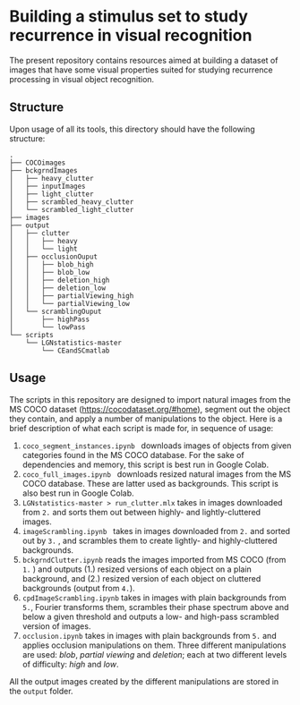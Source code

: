 # Building a stimulus set to study recurrence in visual recognition

The present repository contains resources aimed at building a dataset of images that have some visual properties suited for studying recurrence processing in visual object recognition.

## Structure
Upon usage of all its tools, this directory should have the following structure:
```
.
├── COCOimages
├── bckgrndImages
│   ├── heavy_clutter
│   ├── inputImages
│   ├── light_clutter
│   ├── scrambled_heavy_clutter
│   └── scrambled_light_clutter
├── images
├── output
│   ├── clutter
│   │   ├── heavy
│   │   └── light
│   ├── occlusionOuput
│   │   ├── blob_high
│   │   ├── blob_low
│   │   ├── deletion_high
│   │   ├── deletion_low
│   │   ├── partialViewing_high
│   │   └── partialViewing_low
│   └── scramblingOuput
│       ├── highPass
│       └── lowPass
└── scripts
    └── LGNstatistics-master
        └── CEandSCmatlab
```

## Usage
The scripts in this repository are designed to import natural images from the MS COCO dataset ([https://cocodataset.org/#home)](https://cocodataset.org/#home), segment out the object they contain, and apply a number of manipulations to the object. Here is a brief description of what each script is made for, in sequence of usage:
1. `coco_segment_instances.ipynb ` downloads images of objects from given categories found in the MS COCO database. For the sake of dependencies and memory, this script is best run in Google Colab.
2. `coco_full_images.ipynb ` downloads resized natural images from the MS COCO database. These are latter used as backgrounds. This script is also best run in Google Colab.
3. `LGNstatistics-master > run_clutter.mlx` takes in images downloaded from `2.` and sorts them out between highly- and lightly-cluttered images.
4. `imageScrambling.ipynb ` takes in images downloaded from `2.` and sorted out by `3.` , and scrambles them to create lightly- and highly-cluttered backgrounds.
5. `bckgrndClutter.ipynb` reads the images imported from MS COCO (from `1.` ) and outputs (1.) resized versions of each object on a plain background, and (2.) resized version of each object on cluttered backgrounds (output from `4.`).
6. `cpdImageScrambling.ipynb` takes in images with plain backgrounds from `5.`, Fourier transforms them, scrambles their phase spectrum above and below a given threshold and outputs a low- and high-pass scrambled version of images.
7. `occlusion.ipynb` takes in images with plain backgrounds from `5.` and applies occlusion manipulations on them. Three different manipulations are used: _blob_, _partial viewing_ and _deletion_; each at two different levels of difficulty: _high_ and _low_. 

All the output images created by the different manipulations are stored in the `output` folder.
